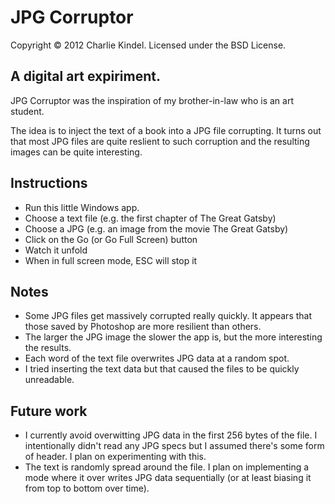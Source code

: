 JPG Corruptor
====================
Copyright © 2012 Charlie Kindel.
Licensed under the BSD License.

A digital art expiriment.
---------------------

JPG Corruptor was the inspiration of my brother-in-law who is an art student. 

The idea is to inject the text of a book into a JPG file corrupting. It turns out that most
JPG files are quite reslient to such corruption and the resulting images can be quite interesting. 

## Instructions
* Run this little Windows app.
* Choose a text file (e.g. the first chapter of The Great Gatsby)
* Choose a JPG (e.g. an image from the movie The Great Gatsby)
* Click on the Go (or Go Full Screen) button
* Watch it unfold
* When in full screen mode, ESC will stop it

## Notes
* Some JPG files get massively corrupted really quickly. It appears that those saved by Photoshop are more resilient than others.
* The larger the JPG image the slower the app is, but the more interesting the results.
* Each word of the text file overwrites JPG data at a random spot. 
* I tried inserting the text data but that caused the files to be quickly unreadable.

## Future work
* I currently avoid overwitting JPG data in the first 256 bytes of the file. I intentionally didn't read any JPG specs but I assumed there's some form of header. I plan on experimenting with this.
* The text is randomly spread around the file.  I plan on implementing a mode where it over writes JPG data sequentially (or at least biasing it from top to bottom over time).